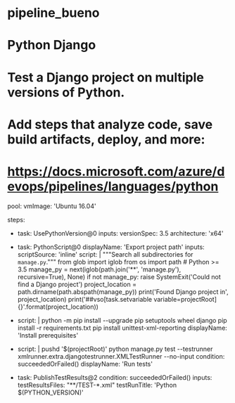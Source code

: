 # pipeline_bueno
# Python Django
# Test a Django project on multiple versions of Python.
# Add steps that analyze code, save build artifacts, deploy, and more:
# https://docs.microsoft.com/azure/devops/pipelines/languages/python
pool:
  vmImage: 'Ubuntu 16.04'

steps:
- task: UsePythonVersion@0
  inputs:
    versionSpec: 3.5
    architecture: 'x64'

- task: PythonScript@0
  displayName: 'Export project path'
  inputs:
    scriptSource: 'inline'
    script: |
      """Search all subdirectories for `manage.py`."""
      from glob import iglob
      from os import path
      # Python >= 3.5
      manage_py = next(iglob(path.join('**', 'manage.py'), recursive=True), None)
      if not manage_py:
          raise SystemExit('Could not find a Django project')
      project_location = path.dirname(path.abspath(manage_py))
      print('Found Django project in', project_location)
      print('##vso[task.setvariable variable=projectRoot]{}'.format(project_location))
- script: |
    python -m pip install --upgrade pip setuptools wheel django
    pip install -r requirements.txt
    pip install unittest-xml-reporting
  displayName: 'Install prerequisites'

- script: |
    pushd '$(projectRoot)'
    python manage.py test --testrunner xmlrunner.extra.djangotestrunner.XMLTestRunner --no-input
  condition: succeededOrFailed()
  displayName: 'Run tests'

- task: PublishTestResults@2
  condition: succeededOrFailed()
  inputs:
    testResultsFiles: "**/TEST-*.xml"
    testRunTitle: 'Python $(PYTHON_VERSION)'
